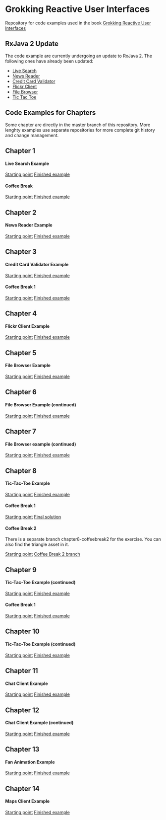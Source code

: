 Grokking Reactive User Interfaces
=================================

Repository for code examples used in the book [Grokking Reactive User Interfaces](https://www.manning.com/books/grokking-reactive-user-interfaces)


RxJava 2 Update
---------------

The code example are currently undergoing an update to RxJava 2. The following ones have already been updated:

- [Live Search](https://github.com/tehmou/android-live-search-example)
- [News Reader](https://github.com/tehmou/android-news-reader-example)
- [Credit Card Validator](https://github.com/tehmou/android-credit-card-validator-example)
- [Flickr Client](https://github.com/tehmou/android-flickr-client-example)
- [File Browser](https://github.com/tehmou/android-file-browser-example)
- [Tic Tac Toe](https://github.com/tehmou/android-tic-tac-toe-example)


Code Examples for Chapters
--------------------------

Some chapter are directly in the master branch of this repository. More lenghty examples use separate repositories for more complete git history and change management.


Chapter 1
---------

#### Live Search Example

[Starting point](https://github.com/tehmou/android-live-search-example/releases/tag/chapter1-start)
[Finished example](https://github.com/tehmou/android-live-search-example/releases/tag/chapter1-end)


#### Coffee Break

[Starting point](https://github.com/tehmou/android-live-search-example/releases/tag/chapter1-coffeebreak1-start)
[Finished example](https://github.com/tehmou/android-live-search-example/releases/tag/chapter1-coffeebreak1-end)


Chapter 2
---------

#### News Reader Example

[Starting point](https://github.com/tehmou/android-news-reader-example/releases/tag/chapter2-start)
[Finished example](https://github.com/tehmou/android-news-reader-example/releases/tag/chapter2-end)


Chapter 3
---------

#### Credit Card Validator Example

[Starting point](https://github.com/tehmou/android-credit-card-validator-example/releases/tag/chapter3-start)
[Finished example](https://github.com/tehmou/android-credit-card-validator-example/releases/tag/chapter3-end)

#### Coffee Break 1
[Starting point](https://github.com/tehmou/android-credit-card-validator-example/releases/tag/chapter3-coffeebreak1-start)
[Finished example](https://github.com/tehmou/android-credit-card-validator-example/releases/tag/chapter3-coffeebreak1-end)


Chapter 4
---------

#### Flickr Client Example

[Starting point](https://github.com/tehmou/android-flickr-client-example/releases/tag/chapter4-start)
[Finished example](https://github.com/tehmou/android-flickr-client-example/releases/tag/chapter4-end)


Chapter 5
---------

#### File Browser Example

[Starting point](https://github.com/tehmou/android-file-browser-example/releases/tag/chapter5-start)
[Finished example](https://github.com/tehmou/android-file-browser-example/releases/tag/chapter5-end)


Chapter 6
---------

#### File Browser Example (continued)

[Starting point](https://github.com/tehmou/android-file-browser-example/releases/tag/chapter6-start)
[Finished example](https://github.com/tehmou/android-file-browser-example/releases/tag/chapter6-end)


Chapter 7
---------

#### File Browser example (continued)

[Starting point](https://github.com/tehmou/android-file-browser-example/releases/tag/chapter7-start)
[Finished example](https://github.com/tehmou/android-file-browser-example/releases/tag/chapter7-end)


Chapter 8
---------

#### Tic-Tac-Toe Example

[Starting point](https://github.com/tehmou/android-tic-tac-toe-example/releases/tag/chapter8-start)
[Finished example](https://github.com/tehmou/android-tic-tac-toe-example/releases/tag/chapter8-end)


#### Coffee Break 1

[Starting point](https://github.com/tehmou/android-withLatestFrom-example/releases/tag/chapter8-coffeebreak1-start)
[Final solution](https://github.com/tehmou/android-withLatestFrom-example/releases/tag/chapter8-coffeebreak1-end)


#### Coffee Break 2

There is a separate branch chapter8-coffeebreak2 for the exercise. You can also find the triangle asset in it.

[Starting point](https://github.com/tehmou/android-tic-tac-toe-example/releases/tag/chapter8-coffeebreak2-start)
[Coffee Break 2 branch](https://github.com/tehmou/android-tic-tac-toe-example/tree/chapter8-coffeebreak2)


Chapter 9
---------

#### Tic-Tac-Toe Example (continued)

[Starting point](https://github.com/tehmou/android-tic-tac-toe-example/releases/tag/chapter9-start)
[Finished example](https://github.com/tehmou/android-tic-tac-toe-example/releases/tag/chapter9-end)


#### Coffee Break 1

[Starting point](https://github.com/tehmou/android-tic-tac-toe-example/releases/tag/chapter9-coffeebreak1-start)
[Finished example](https://github.com/tehmou/android-tic-tac-toe-example/releases/tag/chapter9-coffeebreak1-end)


Chapter 10
---------

#### Tic-Tac-Toe Example (continued)

[Starting point](https://github.com/tehmou/android-tic-tac-toe-example/releases/tag/chapter10-start)
[Finished example](https://github.com/tehmou/android-tic-tac-toe-example/releases/tag/chapter10-end)


Chapter 11
----------

#### Chat Client Example

[Starting point](https://github.com/tehmou/android-chat-client-example/releases/tag/chapter11-start)
[Finished example](https://github.com/tehmou/android-chat-client-example/releases/tag/chapter11-end)


Chapter 12
----------

#### Chat Client Example (continued)

[Starting point](https://github.com/tehmou/android-chat-client-example/releases/tag/chapter12-start)
[Finished example](https://github.com/tehmou/android-chat-client-example/releases/tag/chapter12-end)


Chapter 13
----------

#### Fan Animation Example

[Starting point](https://github.com/tehmou/android-fan-animation-example/releases/tag/chapter13-start)
[Finished example](https://github.com/tehmou/android-fan-animation-example/releases/tag/chapter13-end)


Chapter 14
----------

#### Maps Client Example

[Starting point](https://github.com/tehmou/android-maps-client-example/releases/tag/chapter14-start)
[Finished example](https://github.com/tehmou/android-maps-client-example/releases/tag/chapter14-end)

